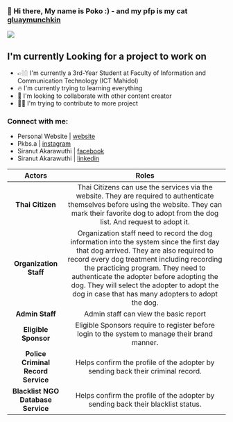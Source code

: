 
### 👋 Hi there, My name is Poko :) - and my pfp is my cat [gluaymunchkin]

<img src="gluay.gif"></img>

## I'm currently Looking for a project to work on
- 👉🏼 I'm currently a 3rd-Year Student at Faculty of Information and Communication Technology (ICT Mahidol)
- 🔥 I'm currently trying to learning everything 
- 🔎 I'm looking to collaborate with other content creator
- 🙋‍♂️ I'm trying to contribute to more project

### Connect with me:
- Personal Website | [website]
- Pkbs.a | [instagram]
- Siranut Akarawuthi | [facebook]
- Siranut Akarawuthi | [linkedin]

[website]: http://pkbsa.com/
[gluaymunchkin]: https://www.instagram.com/gluaymunchkin/
[instagram]: https://www.instagram.com/pkbs.a/
[facebook]: https://www.facebook.com/siranut.akarawuthi/
[linkedin]: https://www.linkedin.com/in/siranut-akarawuthi-8baa301b4/

|      Actors      |                         Roles                         |                                 
| :--------: | :----------------------------------------------------------: | 
|  **Thai Citizen**   | Thai Citizens can use the services via the website. They are required to authenticate themselves before using the website. They can mark their favorite dog to adopt from the dog list. And request to adopt it. |                                                                                                    
|  **Organization Staff**   |  Organization staff need to record the dog information into the system since the first day that dog arrived. They are also required to record every dog treatment including recording the practicing program. They need to authenticate the adopter before adopting the dog. They will select the adopter to adopt the dog in case that has many adopters to adopt the dog.  |                                                                                                     
| **Admin Staff** |                           Admin staff can view the basic report                            |
| **Eligible Sponsor** | Eligible Sponsors require to register before login to the system to manage their brand manner. |
| **Police Criminal Record Service** | Helps confirm the profile of the adopter by sending back their criminal record. |
| **Blacklist NGO Database Service** | Helps confirm the profile of the adopter by sending back their blacklist status. |
